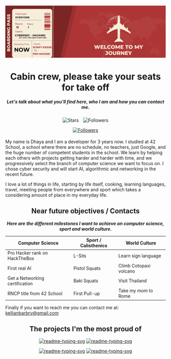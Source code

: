 <p align="center">
    <img src="images/header.png" alt="Welcome to my journey"/>
</p>

<h1 align="center">
    Cabin crew, please take your seats for take off
</h1>

<p align="center">
	<b><i>Let's talk about what you'll find here, who I am and how you can contact me.</i></b><br>
    <img alt="Stars" src="https://img.shields.io/github/stars/kbarbry?style=for-the-badge&labelColor=e6002a&color=ba0022" style="padding: 24px 5px 0px 5px;"/>
    <img alt="Followers" src="https://img.shields.io/github/followers/kbarbry?style=for-the-badge&labelColor=6a20f5&color=5000e6" style="padding: 24px 5px 0px 5px;"/>
</p>



<p align="center">
    <a href="https://mail.google.com/mail/?view=cm&fs=1&to=kellianbarbry@gmail.com&su=Contact_Github"><img alt="Followers" src="https://img.shields.io/badge/Gmail-Contact_Me-green?style=for-the-badge&logo=gmail&logoColor=FFFFFF&labelColor=3A3B3C&color=62F1CD" style="padding: 0px 5px 5px 5px;"/></a>
</p>

My name is Dhaya and I am a developer for 3 years now. I studied at 42 School, a school where there are no schedule, no teachers, just Google, and the huge number of competent students in the school. We learn by helping each others with projects getting harder and harder with time, and we progressively select the branch of computer science we want to focus on. I chose cyber security and will start AI, algorithmic and networking in the recent future.

I love a lot of things in life, starting by life itself, cooking, learning languages, travel, meeting people from everywhere and sport which takes a considering amount of place in my everyday life.

<h2 align="center">
    Near future objectives / Contacts
</h2>

<p class="plans" align="center">
    <b><i>Here are the different milestones I want to achieve on computer science, sport and world culture.</i></b>
</p>

| Computer Science               	| Sport / Calisthenics 	| World Culture          	|
|--------------------------------	|----------------------	|------------------------	|
| Pro Hacker rank on HackTheBox  	| L-Sits               	| Learn sign language    	|
| First real AI                  	| Pistol Squats        	| Climb Cotopaxi volcano 	|
| Get a Networking certification 	| Baki Squats          	| Visit Thailand         	|
| RNCP title from 42 School      	| First Pull-up        	| Take my mom to Rome    	|


Finally if you want to reach me you can contact me at: kellianbarbry@gmail.com

<p class="projects">
    <h2 align="center">The projects I'm the most proud of</h2>
    <p align="center">
        <a href="https://github.com/DenverCoder1/readme-typing-svg"><img width="278" src="https://denvercoder1-github-readme-stats.vercel.app/api/pin/?username=kbarbry&repo=RainFall&theme=react&bg_color=1F222E&title_color=F85D7F&hide_border=true&icon_color=F8D866&show_icons=false" alt="readme-typing-svg"></a>
        <a href="https://github.com/DenverCoder1/readme-typing-svg"><img width="278" src="https://denvercoder1-github-readme-stats.vercel.app/api/pin/?username=kbarbry&repo=ft_transcendence&theme=react&bg_color=1F222E&title_color=F85D7F&hide_border=true&icon_color=F8D866&show_icons=false" alt="readme-typing-svg"></a>
    </p>
    <p align="center">
        <a href="https://github.com/DenverCoder1/readme-typing-svg"><img width="278" src="https://denvercoder1-github-readme-stats.vercel.app/api/pin/?username=kbarbry&repo=IoT&theme=react&bg_color=1F222E&title_color=F85D7F&hide_border=true&icon_color=F8D866&show_icons=false" alt="readme-typing-svg"></a>
        <a href="https://github.com/DenverCoder1/readme-typing-svg"><img width="278" src="https://denvercoder1-github-readme-stats.vercel.app/api/pin/?username=kbarbry&repo=SnowCrash&theme=react&bg_color=1F222E&title_color=F85D7F&hide_border=true&icon_color=F8D866&show_icons=false" alt="readme-typing-svg"></a>
    </p>
</p>
